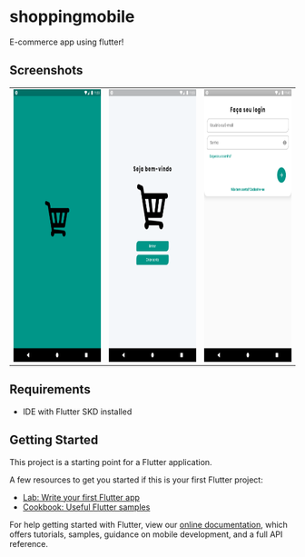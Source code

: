 # shoppingmobile

E-commerce app using flutter!

## Screenshots
<table>
 <tr>
    <td><img src="https://github.com/paolauande/shoppingmobile/blob/master/screenshots/1.png" width=270 height=480></td>
    <td><img src="https://github.com/paolauande/shoppingmobile/blob/master/screenshots/2.png" width=270 height=480></td>
    <td><img src="https://github.com/paolauande/shoppingmobile/blob/master/screenshots/3.png" width=270 height=480></td>
 </tr>
</table>

## Requirements
- IDE with Flutter SKD installed
## Getting Started

This project is a starting point for a Flutter application.

A few resources to get you started if this is your first Flutter project:

- [Lab: Write your first Flutter app](https://flutter.dev/docs/get-started/codelab)
- [Cookbook: Useful Flutter samples](https://flutter.dev/docs/cookbook)

For help getting started with Flutter, view our
[online documentation](https://flutter.dev/docs), which offers tutorials,
samples, guidance on mobile development, and a full API reference.
